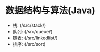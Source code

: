# 数据结构与算法(Java)

* 栈:      (/src/stack/)
* 队列:    (/src/queue/)
* 链表:    (/src/linkedlist/)
* 排序:    (/src/sort)